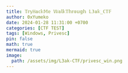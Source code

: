 ```yaml
---
title: 𝕋𝕣𝕪ℍ𝕒𝕔𝕜𝕄𝕖 𝕎𝕒𝕝𝕜𝕋𝕙𝕣𝕠𝕦𝕘𝕙 𝕃𝟛𝕒𝕜_ℂ𝕋𝔽
author: 0xYumeko
date: 2024-01-28 11:31:00 +0700
categories: [CTF TEST]
tags: [Windows, Privesc]
pin: false
math: true
mermaid: true
image:
  path: /assets/img/L3ak-CTF/privesc_win.png
---
```

